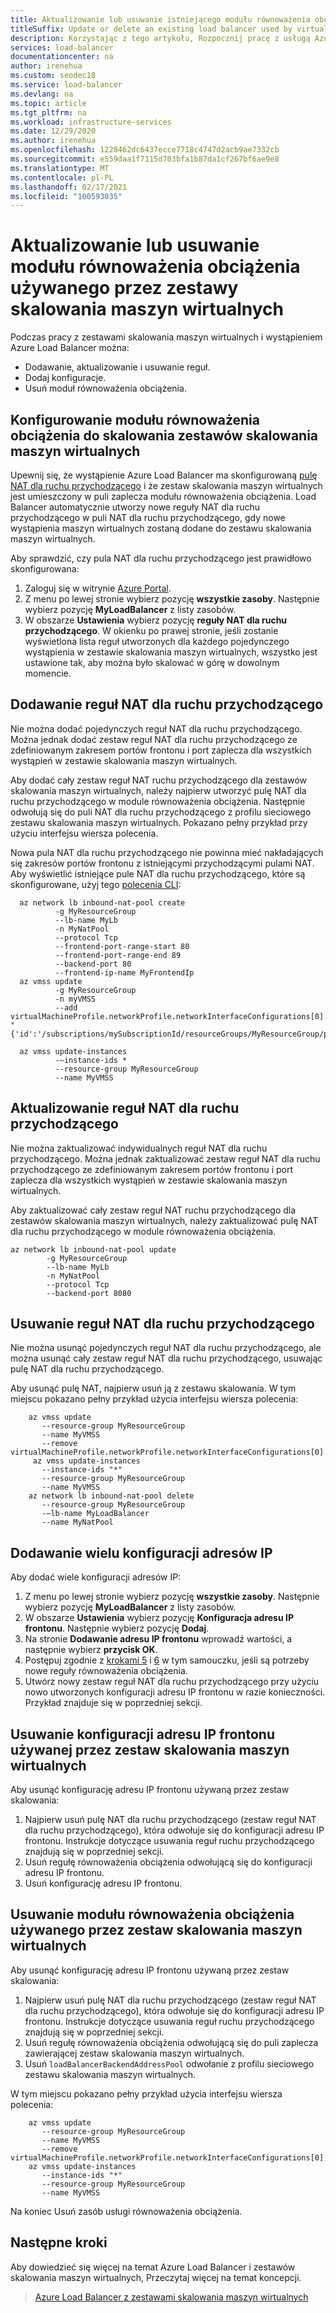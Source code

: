 ```yaml
---
title: Aktualizowanie lub usuwanie istniejącego modułu równoważenia obciążenia używanego przez zestawy skalowania maszyn wirtualnych
titleSuffix: Update or delete an existing load balancer used by virtual machine scale sets
description: Korzystając z tego artykułu, Rozpocznij pracę z usługą Azure usługa Load Balancer w warstwie Standardowa i zestawami skalowania maszyn wirtualnych.
services: load-balancer
documentationcenter: na
author: irenehua
ms.custom: seodec18
ms.service: load-balancer
ms.devlang: na
ms.topic: article
ms.tgt_pltfrm: na
ms.workload: infrastructure-services
ms.date: 12/29/2020
ms.author: irenehua
ms.openlocfilehash: 1228462dc6437ecce7718c4747d2acb9ae7332cb
ms.sourcegitcommit: e559daa1f7115d703bfa1b87da1cf267bf6ae9e8
ms.translationtype: MT
ms.contentlocale: pl-PL
ms.lasthandoff: 02/17/2021
ms.locfileid: "100593035"
---
```

# <a name="update-or-delete-a-load-balancer-used-by-virtual-machine-scale-sets"></a>Aktualizowanie lub usuwanie modułu równoważenia obciążenia używanego przez zestawy skalowania maszyn wirtualnych

Podczas pracy z zestawami skalowania maszyn wirtualnych i wystąpieniem Azure Load Balancer można:

- Dodawanie, aktualizowanie i usuwanie reguł.
- Dodaj konfiguracje.
- Usuń moduł równoważenia obciążenia.

## <a name="set-up-a-load-balancer-for-scaling-out-virtual-machine-scale-sets"></a>Konfigurowanie modułu równoważenia obciążenia do skalowania zestawów skalowania maszyn wirtualnych

Upewnij się, że wystąpienie Azure Load Balancer ma skonfigurowaną [pulę NAT dla ruchu przychodzącego](/cli/azure/network/lb/inbound-nat-pool?view=azure-cli-latest) i że zestaw skalowania maszyn wirtualnych jest umieszczony w puli zaplecza modułu równoważenia obciążenia. Load Balancer automatycznie utworzy nowe reguły NAT dla ruchu przychodzącego w puli NAT dla ruchu przychodzącego, gdy nowe wystąpienia maszyn wirtualnych zostaną dodane do zestawu skalowania maszyn wirtualnych.

Aby sprawdzić, czy pula NAT dla ruchu przychodzącego jest prawidłowo skonfigurowana:

1. Zaloguj się w witrynie [Azure Portal](https://portal.azure.com).
1. Z menu po lewej stronie wybierz pozycję **wszystkie zasoby**. Następnie wybierz pozycję **MyLoadBalancer** z listy zasobów.
1. W obszarze **Ustawienia** wybierz pozycję **reguły NAT dla ruchu przychodzącego**. W okienku po prawej stronie, jeśli zostanie wyświetlona lista reguł utworzonych dla każdego pojedynczego wystąpienia w zestawie skalowania maszyn wirtualnych, wszystko jest ustawione tak, aby można było skalować w górę w dowolnym momencie.

## <a name="add-inbound-nat-rules"></a>Dodawanie reguł NAT dla ruchu przychodzącego

Nie można dodać pojedynczych reguł NAT dla ruchu przychodzącego. Można jednak dodać zestaw reguł NAT dla ruchu przychodzącego ze zdefiniowanym zakresem portów frontonu i port zaplecza dla wszystkich wystąpień w zestawie skalowania maszyn wirtualnych.

Aby dodać cały zestaw reguł NAT ruchu przychodzącego dla zestawów skalowania maszyn wirtualnych, należy najpierw utworzyć pulę NAT dla ruchu przychodzącego w module równoważenia obciążenia. Następnie odwołują się do puli NAT dla ruchu przychodzącego z profilu sieciowego zestawu skalowania maszyn wirtualnych. Pokazano pełny przykład przy użyciu interfejsu wiersza polecenia.

Nowa pula NAT dla ruchu przychodzącego nie powinna mieć nakładających się zakresów portów frontonu z istniejącymi przychodzącymi pulami NAT. Aby wyświetlić istniejące pule NAT dla ruchu przychodzącego, które są skonfigurowane, użyj tego [polecenia CLI](/cli/azure/network/lb/inbound-nat-pool?view=azure-cli-latest#az_network_lb_inbound_nat_pool_list):
  
```azurecli-interactive
  az network lb inbound-nat-pool create 
          -g MyResourceGroup 
          --lb-name MyLb
          -n MyNatPool 
          --protocol Tcp 
          --frontend-port-range-start 80 
          --frontend-port-range-end 89 
          --backend-port 80 
          --frontend-ip-name MyFrontendIp
  az vmss update 
          -g MyResourceGroup 
          -n myVMSS 
          --add virtualMachineProfile.networkProfile.networkInterfaceConfigurations[0].ipConfigurations[0].loadBalancerInboundNatPools "{'id':'/subscriptions/mySubscriptionId/resourceGroups/MyResourceGroup/providers/Microsoft.Network/loadBalancers/MyLb/inboundNatPools/MyNatPool'}"
            
  az vmss update-instances
          -–instance-ids *
          --resource-group MyResourceGroup
          --name MyVMSS
```
## <a name="update-inbound-nat-rules"></a>Aktualizowanie reguł NAT dla ruchu przychodzącego

Nie można zaktualizować indywidualnych reguł NAT dla ruchu przychodzącego. Można jednak zaktualizować zestaw reguł NAT dla ruchu przychodzącego ze zdefiniowanym zakresem portów frontonu i port zaplecza dla wszystkich wystąpień w zestawie skalowania maszyn wirtualnych.

Aby zaktualizować cały zestaw reguł NAT ruchu przychodzącego dla zestawów skalowania maszyn wirtualnych, należy zaktualizować pulę NAT dla ruchu przychodzącego w module równoważenia obciążenia.
    
```azurecli-interactive
az network lb inbound-nat-pool update 
        -g MyResourceGroup 
        --lb-name MyLb 
        -n MyNatPool
        --protocol Tcp 
        --backend-port 8080
```

## <a name="delete-inbound-nat-rules"></a>Usuwanie reguł NAT dla ruchu przychodzącego

Nie można usunąć pojedynczych reguł NAT dla ruchu przychodzącego, ale można usunąć cały zestaw reguł NAT dla ruchu przychodzącego, usuwając pulę NAT dla ruchu przychodzącego.

Aby usunąć pulę NAT, najpierw usuń ją z zestawu skalowania. W tym miejscu pokazano pełny przykład użycia interfejsu wiersza polecenia:

```azurecli-interactive
    az vmss update
       --resource-group MyResourceGroup
       --name MyVMSS
       --remove virtualMachineProfile.networkProfile.networkInterfaceConfigurations[0].ipConfigurations[0].loadBalancerInboundNatPools
     az vmss update-instances 
       --instance-ids "*" 
       --resource-group MyResourceGroup
       --name MyVMSS
    az network lb inbound-nat-pool delete
       --resource-group MyResourceGroup
       -–lb-name MyLoadBalancer
       --name MyNatPool
```

## <a name="add-multiple-ip-configurations"></a>Dodawanie wielu konfiguracji adresów IP

Aby dodać wiele konfiguracji adresów IP:

1. Z menu po lewej stronie wybierz pozycję **wszystkie zasoby**. Następnie wybierz pozycję **MyLoadBalancer** z listy zasobów.
1. W obszarze **Ustawienia** wybierz pozycję **Konfiguracja adresu IP frontonu**. Następnie wybierz pozycję **Dodaj**.
1. Na stronie **Dodawanie adresu IP frontonu** wprowadź wartości, a następnie wybierz **przycisk OK**.
1. Postępuj zgodnie z [krokami 5](./load-balancer-multiple-ip.md#step-5-configure-the-health-probe) i [6](./load-balancer-multiple-ip.md#step-5-configure-the-health-probe) w tym samouczku, jeśli są potrzeby nowe reguły równoważenia obciążenia.
1. Utwórz nowy zestaw reguł NAT dla ruchu przychodzącego przy użyciu nowo utworzonych konfiguracji adresu IP frontonu w razie konieczności. Przykład znajduje się w poprzedniej sekcji.

## <a name="delete-the-front-end-ip-configuration-used-by-the-virtual-machine-scale-set"></a>Usuwanie konfiguracji adresu IP frontonu używanej przez zestaw skalowania maszyn wirtualnych

Aby usunąć konfigurację adresu IP frontonu używaną przez zestaw skalowania:

 1. Najpierw usuń pulę NAT dla ruchu przychodzącego (zestaw reguł NAT dla ruchu przychodzącego), która odwołuje się do konfiguracji adresu IP frontonu. Instrukcje dotyczące usuwania reguł ruchu przychodzącego znajdują się w poprzedniej sekcji.
 1. Usuń regułę równoważenia obciążenia odwołującą się do konfiguracji adresu IP frontonu.
 1. Usuń konfigurację adresu IP frontonu.

## <a name="delete-a-load-balancer-used-by-a-virtual-machine-scale-set"></a>Usuwanie modułu równoważenia obciążenia używanego przez zestaw skalowania maszyn wirtualnych

Aby usunąć konfigurację adresu IP frontonu używaną przez zestaw skalowania:

 1. Najpierw usuń pulę NAT dla ruchu przychodzącego (zestaw reguł NAT dla ruchu przychodzącego), która odwołuje się do konfiguracji adresu IP frontonu. Instrukcje dotyczące usuwania reguł ruchu przychodzącego znajdują się w poprzedniej sekcji.
 1. Usuń regułę równoważenia obciążenia odwołującą się do puli zaplecza zawierającej zestaw skalowania maszyn wirtualnych.
 1. Usuń `loadBalancerBackendAddressPool` odwołanie z profilu sieciowego zestawu skalowania maszyn wirtualnych.
 
 W tym miejscu pokazano pełny przykład użycia interfejsu wiersza polecenia:

```azurecli-interactive
    az vmss update
       --resource-group MyResourceGroup
       --name MyVMSS
       --remove virtualMachineProfile.networkProfile.networkInterfaceConfigurations[0].ipConfigurations[0].loadBalancerBackendAddressPools
    az vmss update-instances 
       --instance-ids "*" 
       --resource-group MyResourceGroup
       --name MyVMSS
```
Na koniec Usuń zasób usługi równoważenia obciążenia.
 
## <a name="next-steps"></a>Następne kroki

Aby dowiedzieć się więcej na temat Azure Load Balancer i zestawów skalowania maszyn wirtualnych, Przeczytaj więcej na temat koncepcji.

> [Azure Load Balancer z zestawami skalowania maszyn wirtualnych](load-balancer-standard-virtual-machine-scale-sets.md)
